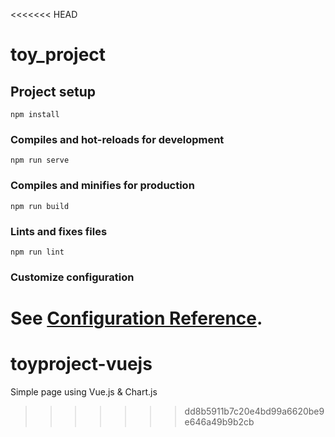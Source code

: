 <<<<<<< HEAD
# toy_project

## Project setup
```
npm install
```

### Compiles and hot-reloads for development
```
npm run serve
```

### Compiles and minifies for production
```
npm run build
```

### Lints and fixes files
```
npm run lint
```

### Customize configuration
See [Configuration Reference](https://cli.vuejs.org/config/).
=======
# toyproject-vuejs
Simple page using Vue.js &amp; Chart.js
>>>>>>> dd8b5911b7c20e4bd99a6620be9e646a49b9b2cb
